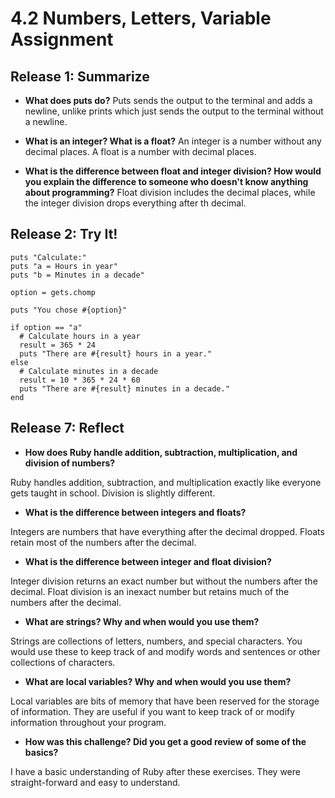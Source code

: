 # 4.2 Numbers, Letters, Variable Assignment

## Release 1: Summarize

* **What does puts do?**
Puts sends the output to the terminal and adds a newline, unlike prints which just sends the output to the terminal without a newline.

* **What is an integer? What is a float?**
An integer is a number without any decimal places. A float is a number with decimal places.

* **What is the difference between float and integer division? How would you explain the difference to someone who doesn't know anything about programming?**
Float division includes the decimal places, while the integer division drops everything after th decimal.

## Release 2: Try It!

```
puts "Calculate:"
puts "a = Hours in year"
puts "b = Minutes in a decade"

option = gets.chomp

puts "You chose #{option}"

if option == "a"
  # Calculate hours in a year
  result = 365 * 24
  puts "There are #{result} hours in a year."
else
  # Calculate minutes in a decade
  result = 10 * 365 * 24 * 60
  puts "There are #{result} minutes in a decade."
end
```

## Release 7: Reflect


* **How does Ruby handle addition, subtraction, multiplication, and division of numbers?**

Ruby handles addition, subtraction, and multiplication exactly like everyone gets taught in school. Division is slightly different.

* **What is the difference between integers and floats?**

Integers are numbers that have everything after the decimal dropped. Floats retain most of the numbers after the decimal.

* **What is the difference between integer and float division?**

Integer division returns an exact number but without the numbers after the decimal. Float division is an inexact number but retains much of the numbers after the decimal.

* **What are strings? Why and when would you use them?**

Strings are collections of letters, numbers, and special characters. You would use these to keep track of and modify words and sentences or other collections of characters.

* **What are local variables? Why and when would you use them?**

Local variables are bits of memory that have been reserved for the storage of information. They are useful if you want to keep track of or modify information throughout your program.

* **How was this challenge? Did you get a good review of some of the basics?**

I have a basic understanding of Ruby after these exercises. They were straight-forward and easy to understand.
